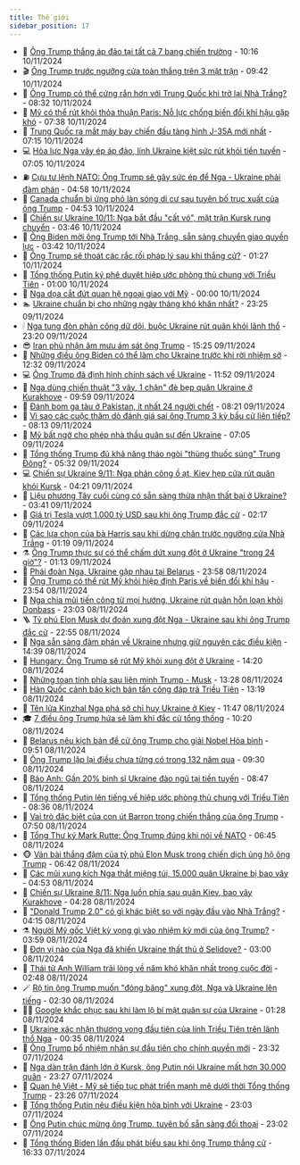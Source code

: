 ```yaml
---
title: Thế giới
sidebar_position: 17
---
```


<!-- dantri-the-gioi:START -->
- 🌋 [Ông Trump thắng áp đảo tại tất cả 7 bang chiến trường](https://dantri.com.vn/the-gioi/ong-trump-thang-ap-dao-tai-tat-ca-7-bang-chien-truong-20241110170034555.htm) - 10:16 10/11/2024
- 🎬 [Ông Trump trước ngưỡng cửa toàn thắng trên 3 mặt trận](https://dantri.com.vn/the-gioi/ong-trump-truoc-nguong-cua-toan-thang-tren-3-mat-tran-20241110152100478.htm) - 09:42 10/11/2024
- 🧰 [Ông Trump có thể cứng rắn hơn với Trung Quốc khi trở lại Nhà Trắng?](https://dantri.com.vn/the-gioi/ong-trump-co-the-cung-ran-hon-voi-trung-quoc-khi-tro-lai-nha-trang-20241110145656824.htm) - 08:32 10/11/2024
- 🌋 [Mỹ có thể rút khỏi thỏa thuận Paris: Nỗ lực chống biến đổi khí hậu gặp khó](https://dantri.com.vn/the-gioi/my-co-the-rut-khoi-thoa-thuan-paris-no-luc-chong-bien-doi-khi-hau-gap-kho-20241110143839456.htm) - 07:38 10/11/2024
- 🗽 [Trung Quốc ra mắt máy bay chiến đấu tàng hình J-35A mới nhất](https://dantri.com.vn/the-gioi/trung-quoc-ra-mat-may-bay-chien-dau-tang-hinh-j-35a-moi-nhat-20241110141530631.htm) - 07:15 10/11/2024
- 💻 [Hỏa lực Nga vây ép áp đảo, lính Ukraine kiệt sức rút khỏi tiền tuyến](https://dantri.com.vn/the-gioi/hoa-luc-nga-vay-ep-ap-dao-linh-ukraine-kiet-suc-rut-khoi-tien-tuyen-20241110133125808.htm) - 07:05 10/11/2024
- ⛽️ [Cựu tư lệnh NATO: Ông Trump sẽ gây sức ép để Nga - Ukraine phải đàm phán](https://dantri.com.vn/the-gioi/cuu-tu-lenh-nato-ong-trump-se-gay-suc-ep-de-nga-ukraine-phai-dam-phan-20241110081106806.htm) - 04:58 10/11/2024
- 🤩 [Canada chuẩn bị ứng phó làn sóng di cư sau tuyên bố trục xuất của ông Trump](https://dantri.com.vn/the-gioi/canada-chuan-bi-ung-pho-lan-song-di-cu-sau-tuyen-bo-truc-xuat-cua-ong-trump-20241110115354346.htm) - 04:53 10/11/2024
- 🧐 [Chiến sự Ukraine 10/11: Nga bắt đầu &quot;cất vó&quot;, mặt trận Kursk rung chuyển](https://dantri.com.vn/the-gioi/chien-su-ukraine-1011-nga-bat-dau-cat-vo-mat-tran-kursk-rung-chuyen-20241110103553999.htm) - 03:46 10/11/2024
- 🎊 [Ông Biden mời ông Trump tới Nhà Trắng, sẵn sàng chuyển giao quyền lực](https://dantri.com.vn/the-gioi/ong-biden-moi-ong-trump-toi-nha-trang-san-sang-chuyen-giao-quyen-luc-20241110085924662.htm) - 03:42 10/11/2024
- 📝 [Ông Trump sẽ thoát các rắc rối pháp lý sau khi thắng cử?](https://dantri.com.vn/the-gioi/ong-trump-se-thoat-cac-rac-roi-phap-ly-sau-khi-thang-cu-20241108150750298.htm) - 01:27 10/11/2024
- 🤡 [Tổng thống Putin ký phê duyệt hiệp ước phòng thủ chung với Triều Tiên](https://dantri.com.vn/the-gioi/tong-thong-putin-ky-phe-duyet-hiep-uoc-phong-thu-chung-voi-trieu-tien-20241110073413461.htm) - 01:00 10/11/2024
- 🥷 [Nga dọa cắt đứt quan hệ ngoại giao với Mỹ](https://dantri.com.vn/the-gioi/nga-doa-cat-dut-quan-he-ngoai-giao-voi-my-20241110063456855.htm) - 00:00 10/11/2024
- 🏊 [Ukraine chuẩn bị cho những ngày tháng khó khăn nhất?](https://dantri.com.vn/the-gioi/ukraine-chuan-bi-cho-nhung-ngay-thang-kho-khan-nhat-20241104155403643.htm) - 23:25 09/11/2024
- 🕯 [Nga tung đòn phản công dữ dội, buộc Ukraine rút quân khỏi lãnh thổ](https://dantri.com.vn/the-gioi/nga-tung-don-phan-cong-du-doi-buoc-ukraine-rut-quan-khoi-lanh-tho-20241110060352022.htm) - 23:20 09/11/2024
- 😎 [Iran phủ nhận âm mưu ám sát ông Trump](https://dantri.com.vn/the-gioi/iran-phu-nhan-am-muu-am-sat-ong-trump-20241109222354517.htm) - 15:25 09/11/2024
- 🌈 [Những điều ông Biden có thể làm cho Ukraine trước khi rời nhiệm sở](https://dantri.com.vn/the-gioi/nhung-dieu-ong-biden-co-the-lam-cho-ukraine-truoc-khi-roi-nhiem-so-20241109190522806.htm) - 12:32 09/11/2024
- 💻 [Ông Trump đã định hình chính sách về Ukraine](https://dantri.com.vn/the-gioi/ong-trump-da-dinh-hinh-chinh-sach-ve-ukraine-20241109184609505.htm) - 11:52 09/11/2024
- 🤖 [Nga dùng chiến thuật &quot;3 vây, 1 chặn&quot; đè bẹp quân Ukraine ở Kurakhove](https://dantri.com.vn/the-gioi/nga-dung-chien-thuat-3-vay-1-chan-de-bep-quan-ukraine-o-kurakhove-20241109121120238.htm) - 09:59 09/11/2024
- 🦏 [Đánh bom ga tàu ở Pakistan, ít nhất 24 người chết](https://dantri.com.vn/the-gioi/danh-bom-ga-tau-o-pakistan-it-nhat-24-nguoi-chet-20241109152039605.htm) - 08:21 09/11/2024
- 🌁 [Vì sao các cuộc thăm dò đánh giá sai ông Trump 3 kỳ bầu cử liên tiếp?](https://dantri.com.vn/the-gioi/vi-sao-cac-cuoc-tham-do-danh-gia-sai-ong-trump-3-ky-bau-cu-lien-tiep-20241109150500706.htm) - 08:13 09/11/2024
- 🐘 [Mỹ bất ngờ cho phép nhà thầu quân sự đến Ukraine](https://dantri.com.vn/the-gioi/my-bat-ngo-cho-phep-nha-thau-quan-su-den-ukraine-20241109134829514.htm) - 07:05 09/11/2024
- 🥷 [Tổng thống Trump đủ khả năng tháo ngòi &quot;thùng thuốc súng&quot; Trung Đông?](https://dantri.com.vn/the-gioi/tong-thong-trump-du-kha-nang-thao-ngoi-thung-thuoc-sung-trung-dong-20241109121210753.htm) - 05:32 09/11/2024
- 💻 [Chiến sự Ukraine 9/11: Nga phản công ồ ạt, Kiev hẹp cửa rút quân khỏi Kursk](https://dantri.com.vn/the-gioi/chien-su-ukraine-911-nga-phan-cong-o-at-kiev-hep-cua-rut-quan-khoi-kursk-20241109111140580.htm) - 04:21 09/11/2024
- 🎡 [Liệu phương Tây cuối cùng có sẵn sàng thừa nhận thất bại ở Ukraine?](https://dantri.com.vn/the-gioi/lieu-phuong-tay-cuoi-cung-co-san-sang-thua-nhan-that-bai-o-ukraine-20241105152638643.htm) - 03:41 09/11/2024
- 🧰 [Giá trị Tesla vượt 1.000 tỷ USD sau khi ông Trump đắc cử](https://dantri.com.vn/the-gioi/gia-tri-tesla-vuot-1000-ty-usd-sau-khi-ong-trump-dac-cu-20241109091155589.htm) - 02:17 09/11/2024
- 🥸 [Các lựa chọn của bà Harris sau khi dừng chân trước ngưỡng cửa Nhà Trắng](https://dantri.com.vn/the-gioi/cac-lua-chon-cua-ba-harris-sau-khi-dung-chan-truoc-nguong-cua-nha-trang-20241109080914251.htm) - 01:19 09/11/2024
- ⚗️ [Ông Trump thực sự có thể chấm dứt xung đột ở Ukraine &quot;trong 24 giờ&quot;?](https://dantri.com.vn/the-gioi/ong-trump-thuc-su-co-the-cham-dut-xung-dot-o-ukraine-trong-24-gio-20241108161555418.htm) - 01:13 09/11/2024
- 🌮 [Phái đoàn Nga, Ukraine gặp nhau tại Belarus](https://dantri.com.vn/the-gioi/phai-doan-nga-ukraine-gap-nhau-tai-belarus-20241109065252232.htm) - 23:58 08/11/2024
- 🎃 [Ông Trump có thể rút Mỹ khỏi hiệp định Paris về biến đổi khí hậu](https://dantri.com.vn/the-gioi/ong-trump-co-the-rut-my-khoi-hiep-dinh-paris-ve-bien-doi-khi-hau-20241109064737727.htm) - 23:54 08/11/2024
- 💫 [Nga chia mũi tiến công từ mọi hướng, Ukraine rút quân hỗn loạn khỏi Donbass](https://dantri.com.vn/the-gioi/nga-chia-mui-tien-cong-tu-moi-huong-ukraine-rut-quan-hon-loan-khoi-donbass-20241109055840197.htm) - 23:03 08/11/2024
- 🪜 [Tỷ phú Elon Musk dự đoán xung đột Nga - Ukraine sau khi ông Trump đắc cử](https://dantri.com.vn/the-gioi/ty-phu-elon-musk-du-doan-xung-dot-nga-ukraine-sau-khi-ong-trump-dac-cu-20241109054942256.htm) - 22:55 08/11/2024
- 🌋 [Nga sẵn sàng đàm phán về Ukraine nhưng giữ nguyên các điều kiện](https://dantri.com.vn/the-gioi/nga-san-sang-dam-phan-ve-ukraine-nhung-giu-nguyen-cac-dieu-kien-20241108185246680.htm) - 14:39 08/11/2024
- 🦏 [Hungary: Ông Trump sẽ rút Mỹ khỏi xung đột ở Ukraine](https://dantri.com.vn/the-gioi/hungary-ong-trump-se-rut-my-khoi-xung-dot-o-ukraine-20241108210928650.htm) - 14:20 08/11/2024
- 👀 [Những toan tính phía sau liên minh Trump - Musk](https://dantri.com.vn/the-gioi/nhung-toan-tinh-phia-sau-lien-minh-trump-musk-20241108201556859.htm) - 13:28 08/11/2024
- 🧰 [Hàn Quốc cảnh báo kịch bản tấn công đáp trả Triều Tiên](https://dantri.com.vn/the-gioi/han-quoc-canh-bao-kich-ban-tan-cong-dap-tra-trieu-tien-20241108200318412.htm) - 13:19 08/11/2024
- 🚀 [Tên lửa Kinzhal Nga phá sở chỉ huy Ukraine ở Kiev](https://dantri.com.vn/the-gioi/ten-lua-kinzhal-nga-pha-so-chi-huy-ukraine-o-kiev-20241108164722759.htm) - 11:47 08/11/2024
- 🎓 [7 điều ông Trump hứa sẽ làm khi đắc cử tổng thống](https://dantri.com.vn/the-gioi/7-dieu-ong-trump-hua-se-lam-khi-dac-cu-tong-thong-20241108170044924.htm) - 10:20 08/11/2024
- 🥸 [Belarus nêu kịch bản đề cử ông Trump cho giải Nobel Hòa bình](https://dantri.com.vn/the-gioi/belarus-neu-kich-ban-de-cu-ong-trump-cho-giai-nobel-hoa-binh-20241108164013495.htm) - 09:51 08/11/2024
- 🦅 [Ông Trump lặp lại điều chưa từng có trong 132 năm qua](https://dantri.com.vn/the-gioi/ong-trump-lap-lai-dieu-chua-tung-co-trong-132-nam-qua-20241108161550447.htm) - 09:30 08/11/2024
- 🤭 [Báo Anh: Gần 20% binh sĩ Ukraine đào ngũ tại tiền tuyến](https://dantri.com.vn/the-gioi/bao-anh-gan-20-binh-si-ukraine-dao-ngu-tai-tien-tuyen-20241108151749998.htm) - 08:47 08/11/2024
- 🤖 [Tổng thống Putin lên tiếng về hiệp ước phòng thủ chung với Triều Tiên](https://dantri.com.vn/the-gioi/tong-thong-putin-len-tieng-ve-hiep-uoc-phong-thu-chung-voi-trieu-tien-20241108073816961.htm) - 08:36 08/11/2024
- 🐲 [Vai trò đặc biệt của con út Barron trong chiến thắng của ông Trump](https://dantri.com.vn/the-gioi/vai-tro-dac-biet-cua-con-ut-barron-trong-chien-thang-cua-ong-trump-20241108144636423.htm) - 07:50 08/11/2024
- 🫣 [Tổng Thư ký Mark Rutte: Ông Trump đúng khi nói về NATO](https://dantri.com.vn/the-gioi/tong-thu-ky-mark-rutte-ong-trump-dung-khi-noi-ve-nato-20241108134250620.htm) - 06:45 08/11/2024
- 🐵 [Ván bài thắng đậm của tỷ phú Elon Musk trong chiến dịch ủng hộ ông Trump](https://dantri.com.vn/the-gioi/van-bai-thang-dam-cua-ty-phu-elon-musk-trong-chien-dich-ung-ho-ong-trump-20241108105818576.htm) - 06:42 08/11/2024
- 🫶 [Các mũi xung kích Nga thắt miệng túi, 15.000 quân Ukraine bị bao vây](https://dantri.com.vn/the-gioi/cac-mui-xung-kich-nga-that-mieng-tui-15000-quan-ukraine-bi-bao-vay-20241108111555186.htm) - 04:53 08/11/2024
- 💃 [Chiến sự Ukraine 8/11: Nga luồn phía sau quân Kiev, bao vây Kurakhove](https://dantri.com.vn/the-gioi/chien-su-ukraine-811-nga-luon-phia-sau-quan-kiev-bao-vay-kurakhove-20241108090159581.htm) - 04:28 08/11/2024
- 💫 [&quot;Donald Trump 2.0&quot; có gì khác biệt so với ngày đầu vào Nhà Trắng?](https://dantri.com.vn/the-gioi/donald-trump-20-co-gi-khac-biet-so-voi-ngay-dau-vao-nha-trang-20241108104628687.htm) - 04:15 08/11/2024
- ⚗️ [Người Mỹ gốc Việt kỳ vọng gì vào nhiệm kỳ mới của ông Trump?](https://dantri.com.vn/the-gioi/nguoi-my-goc-viet-ky-vong-gi-vao-nhiem-ky-moi-cua-ong-trump-20241107143812532.htm) - 03:59 08/11/2024
- 🥷 [Đơn vị nào của Nga đã khiến Ukraine thất thủ ở Selidove?](https://dantri.com.vn/the-gioi/don-vi-nao-cua-nga-da-khien-ukraine-that-thu-o-selidove-20241107172937141.htm) - 03:00 08/11/2024
- 🥸 [Thái tử Anh William trải lòng về năm khó khăn nhất trong cuộc đời](https://dantri.com.vn/the-gioi/thai-tu-anh-william-trai-long-ve-nam-kho-khan-nhat-trong-cuoc-doi-20241108094603351.htm) - 02:48 08/11/2024
- 🪄 [Rộ tin ông Trump muốn &quot;đóng băng&quot; xung đột, Nga và Ukraine lên tiếng](https://dantri.com.vn/the-gioi/ro-tin-ong-trump-muon-dong-bang-xung-dot-nga-va-ukraine-len-tieng-20241108085538281.htm) - 02:30 08/11/2024
- 🧑‍💻 [Google khắc phục sau khi làm lộ bí mật quân sự của Ukraine](https://dantri.com.vn/the-gioi/google-khac-phuc-sau-khi-lam-lo-bi-mat-quan-su-cua-ukraine-20241108082257582.htm) - 01:28 08/11/2024
- 🤭 [Ukraine xác nhận thương vong đầu tiên của lính Triều Tiên trên lãnh thổ Nga](https://dantri.com.vn/the-gioi/ukraine-xac-nhan-thuong-vong-dau-tien-cua-linh-trieu-tien-tren-lanh-tho-nga-20241108070950648.htm) - 00:35 08/11/2024
- 🗽 [Ông Trump bổ nhiệm nhân sự đầu tiên cho chính quyền mới](https://dantri.com.vn/the-gioi/ong-trump-bo-nhiem-nhan-su-dau-tien-cho-chinh-quyen-moi-20241108063414306.htm) - 23:32 07/11/2024
- 🤖 [Nga dàn trận đánh lớn ở Kursk, ông Putin nói Ukraine mất hơn 30.000 quân](https://dantri.com.vn/the-gioi/nga-dan-tran-danh-lon-o-kursk-ong-putin-noi-ukraine-mat-hon-30000-quan-20241108060527657.htm) - 23:27 07/11/2024
- 🌈 [Quan hệ Việt - Mỹ sẽ tiếp tục phát triển mạnh mẽ dưới thời Tổng thống Trump](https://dantri.com.vn/the-gioi/quan-he-viet-my-se-tiep-tuc-phat-trien-manh-me-duoi-thoi-tong-thong-trump-20241107193309446.htm) - 23:26 07/11/2024
- 🤩 [Tổng thống Putin nêu điều kiện hòa bình với Ukraine](https://dantri.com.vn/the-gioi/tong-thong-putin-neu-dieu-kien-hoa-binh-voi-ukraine-20241108060014534.htm) - 23:03 07/11/2024
- 🤗 [Ông Putin chúc mừng ông Trump, tuyên bố sẵn sàng đối thoại](https://dantri.com.vn/the-gioi/ong-putin-chuc-mung-ong-trump-tuyen-bo-san-sang-doi-thoai-20241108050111294.htm) - 23:02 07/11/2024
- 🙉 [Tổng thống Biden lần đầu phát biểu sau khi ông Trump thắng cử](https://dantri.com.vn/the-gioi/tong-thong-biden-lan-dau-phat-bieu-sau-khi-ong-trump-thang-cu-20241107233317862.htm) - 16:33 07/11/2024<!-- dantri-the-gioi:END -->
